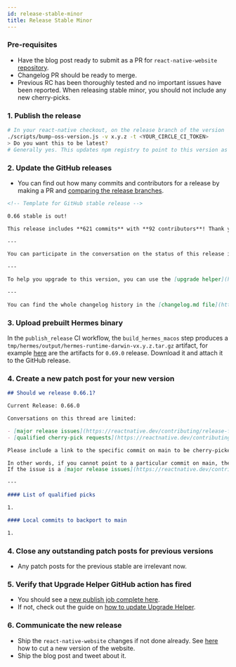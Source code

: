 ```yaml
---
id: release-stable-minor
title: Release Stable Minor
---
```


### Pre-requisites

- Have the blog post ready to submit as a PR for `react-native-website` [repository](https://github.com/facebook/react-native-website).
- Changelog PR should be ready to merge.
- Previous RC has been thoroughly tested and no important issues have been reported. When releasing stable minor, you should not include any new cherry-picks.

### 1. Publish the release

```bash
# In your react-native checkout, on the release branch of the version
./scripts/bump-oss-version.js -v x.y.z -t <YOUR_CIRCLE_CI_TOKEN>
> Do you want this to be latest?
# Generally yes. This updates npm registry to point to this version as "latest"
```

### 2. Update the GitHub releases

- You can find out how many commits and contributors for a release by making a PR and [comparing the release branches](https://github.com/facebook/react-native/compare/0.66-stable...0.67-stable).

```markdown
<!-- Template for GitHub stable release -->

0.66 stable is out!

This release includes **621 commits** with **92 contributors**! Thank you to all our contributors new and old! See the highlights of the release in our [release blog post](https://reactnative.dev/blog/2021/10/01/version-066).

---

You can participate in the conversation on the status of this release in this [discussion](https://github.com/reactwg/react-native-releases/discussions/23)

---

To help you upgrade to this version, you can use the [upgrade helper](https://react-native-community.github.io/upgrade-helper/) ⚛️

---

You can find the whole changelog history in the [changelog.md file](https://github.com/facebook/react-native/blob/main/CHANGELOG.md).
```

### 3. Upload prebuilt Hermes binary

In the `publish_release` CI workflow, the `build_hermes_macos` step produces a `tmp/hermes/output/hermes-runtime-darwin-vx.y.z.tar.gz` artifact, for example [here](https://app.circleci.com/pipelines/github/facebook/react-native/13933/workflows/5f2ad198-2264-4e7e-8c62-7b28e97532d8/jobs/262322/artifacts) are the artifacts for `0.69.0` release. Download it and attach it to the GitHub release.

### 4. Create a new patch post for your new version

```markdown
## Should we release 0.66.1?

Current Release: 0.66.0

Conversations on this thread are limited:

- [major release issues](https://reactnative.dev/contributing/release-faq#what-is-release-blocking).
- [qualified cherry-pick requests](https://reactnative.dev/contributing/release-faq#what-is-a-qualified-pick-request) of commits on main that [did not make the previous patch version](https://reactnative.dev/contributing/release-faq#how-do-i-know-if-my-fixfeature-is-in-a-certain-release).

Please include a link to the specific commit on main to be cherry-picked, for example: [facebook/react-native@bd2b7d6](https://github.com/facebook/react-native/commit/20b0eba581a00e5e7e300f6377379b836617c147)

In other words, if you cannot point to a particular commit on main, then your request likely belongs as a new issue.
If the issue is a [major release issues](https://reactnative.dev/contributing/release-faq#what-is-release-blocking), please reference the issue here.

---

#### List of qualified picks

1.

#### Local commits to backport to main

1.
```

### 4. Close any outstanding patch posts for previous versions

- Any patch posts for the previous stable are irrelevant now.

### 5. Verify that Upgrade Helper GitHub action has fired

- You should see a [new publish job complete here](https://github.com/react-native-community/rn-diff-purge/actions).
- If not, check out the guide on [how to update Upgrade Helper](/contributing/updating-upgrade-helper).

### 6. Communicate the new release

- Ship the `react-native-website` changes if not done already. See [here](https://github.com/facebook/react-native-website#cutting-a-new-version) how to cut a new version of the website.
- Ship the blog post and tweet about it.
